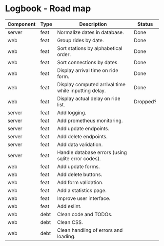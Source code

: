 # Logbook - Road map

| Component | Type | Description                                          | Status   |
| --------- | ---- | ---------------------------------------------------- | -------- |
| server    | feat | Normalize dates in database.                         | Done     |
| web       | feat | Group rides by date.                                 | Done     |
| web       | feat | Sort stations by alphabetical order.                 | Done     |
| web       | feat | Sort connections by dates.                           | Done     |
| web       | feat | Display arrival time on ride form.                   | Done     |
| web       | feat | Display computed arrival time while inputting delay. | Done     |
| web       | feat | Display actual delay on ride list.                   | Dropped? |
| server    | feat | Add logging.                                         |          |
| server    | feat | Add prometheus monitoring.                           |          |
| server    | feat | Add update endpoints.                                |          |
| server    | feat | Add delete endpoints.                                |          |
| server    | feat | Add data validation.                                 |          |
| server    | feat | Handle database errors (using sqlite error codes).   |          |
| web       | feat | Add update forms.                                    |          |
| web       | feat | Add delete buttons.                                  |          |
| web       | feat | Add form validation.                                 |          |
| web       | feat | Add a statistics page.                               |          |
| web       | feat | Improve user interface.                              |          |
| web       | feat | Add eslint.                                          |          |
| web       | debt | Clean code and TODOs.                                |          |
| web       | debt | Clean CSS.                                           |          |
| web       | debt | Clean handling of errors and loading.                |          |
